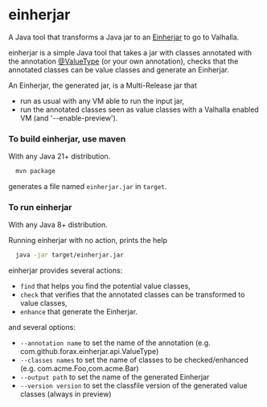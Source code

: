 # einherjar
A Java tool that transforms a Java jar to an [Einherjar](https://en.wikipedia.org/wiki/Einherjar) to go to Valhalla.

einherjar is a simple Java tool that takes a jar with classes annotated with the annotation
[@ValueType](src/main/java/com/github/forax/einherjar/api/ValueType.java) (or your own annotation),
checks that the annotated classes can be value classes and generate an Einherjar.

An Einherjar, the generated jar, is a Multi-Release jar that
- run as usual with any VM able to run the input jar,
- run the annotated classes seen as value classes with a Valhalla enabled VM (and '--enable-preview').

### To build einherjar, use maven
With any Java 21+ distribution.

```bash
  mvn package
```

generates a file named `einherjar.jar` in `target`.

### To run einherjar
With any Java 8+ distribution.

Running einherjar with no action, prints the help
```bash
  java -jar target/einherjar.jar
```

einherjar provides several actions:
- `find` that helps you find the potential value classes,
- `check` that verifies that the annotated classes can be transformed to value classes,
- `enhance` that generate the Einherjar.

and several options:
- `--annotation name` to set the name of the annotation (e.g. com.github.forax.einherjar.api.ValueType)
- `--classes names` to set the name of classes to be checked/enhanced (e.g. com.acme.Foo,com.acme.Bar)
- `--output path` to set the name of the generated Einherjar
- `--version version` to set the classfile version of the generated value classes (always in preview)
